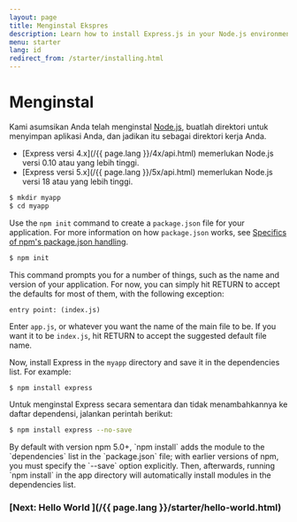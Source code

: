 ```yaml
---
layout: page
title: Menginstal Ekspres
description: Learn how to install Express.js in your Node.js environment, including setting up your project directory and managing dependencies with npm.
menu: starter
lang: id
redirect_from: /starter/installing.html
---
```


# Menginstal

Kami asumsikan Anda telah menginstal [Node.js](https://nodejs.org/), buatlah direktori untuk menyimpan aplikasi Anda, dan jadikan itu sebagai direktori kerja Anda.

- [Express versi 4.x](/{{ page.lang }}/4x/api.html) memerlukan Node.js versi 0.10 atau yang lebih tinggi.
- [Express versi 5.x](/{{ page.lang }}/5x/api.html) memerlukan Node.js versi 18 atau yang lebih tinggi.

```bash
$ mkdir myapp
$ cd myapp
```

Use the `npm init` command to create a `package.json` file for your application.
For more information on how `package.json` works, see [Specifics of npm's package.json handling](https://docs.npmjs.com/files/package.json).

```bash
$ npm init
```

This command prompts you for a number of things, such as the name and version of your application.
For now, you can simply hit RETURN to accept the defaults for most of them, with the following exception:

```
entry point: (index.js)
```

Enter `app.js`, or whatever you want the name of the main file to be. If you want it to be `index.js`, hit RETURN to accept the suggested default file name.

Now, install Express in the `myapp` directory and save it in the dependencies list. For example:

```bash
$ npm install express
```

Untuk menginstal Express secara sementara dan tidak menambahkannya ke daftar dependensi, jalankan perintah berikut:

```bash
$ npm install express --no-save
```

<div class="doc-box doc-info" markdown="1">
By default with version npm 5.0+, `npm install` adds the module to the `dependencies` list in the `package.json` file; with earlier versions of npm, you must specify the `--save` option explicitly. Then, afterwards, running `npm install` in the app directory will automatically install modules in the dependencies list.
</div>

### [Next: Hello World ](/{{ page.lang }}/starter/hello-world.html)
